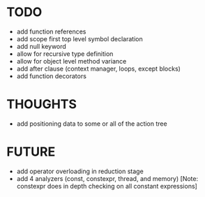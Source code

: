 # TODO
 - add function references
 - add scope first top level symbol declaration
 - add null keyword
 - allow for recursive type definition
 - allow for object level method variance
 - add after clause (context manager, loops, except blocks)
 - add function decorators

# THOUGHTS
 - add positioning data to some or all of the action tree

# FUTURE
 - add operator overloading in reduction stage
 - add 4 analyzers (const, constexpr, thread, and memory) [Note: constexpr does in depth checking on all constant expressions]
